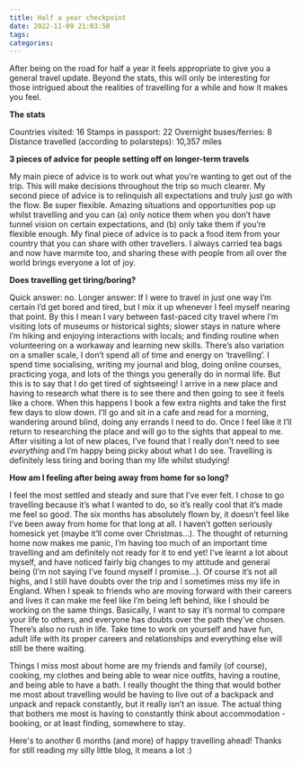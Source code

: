 ```yaml
---
title: Half a year checkpoint
date: 2022-11-09 21:03:50
tags:
categories:
---
```

After being on the road for half a year it feels appropriate to give you a general travel update. Beyond the stats, this will only be interesting for those intrigued about the realities of travelling for a while and how it makes you feel.

**The stats**

Countries visited: 16
Stamps in passport: 22
Overnight buses/ferries: 8
Distance travelled (according to polarsteps): 10,357 miles

**3 pieces of advice for people setting off on longer-term travels**

My main piece of advice is to work out what you’re wanting to get out of the trip. This will make decisions throughout the trip so much clearer. My second piece of advice is to relinquish all expectations and truly just go with the flow. Be super flexible. Amazing situations and opportunities pop up whilst travelling and you can (a) only notice them when you don’t have tunnel vision on certain expectations, and (b) only take them if you’re flexible enough. My final piece of advice is to pack a food item from your country that you can share with other travellers. I always carried tea bags and now have marmite too, and sharing these with people from all over the world brings everyone a lot of joy.

**Does travelling get tiring/boring?**

Quick answer: no. Longer answer: If I were to travel in just one way I’m certain I’d get bored and tired, but I mix it up whenever I feel myself nearing that point. By this I mean I vary between fast-paced city travel where I’m visiting lots of museums or historical sights; slower stays in nature where I’m hiking and enjoying interactions with locals; and finding routine when volunteering on a workaway and learning new skills. There’s also variation on a smaller scale, I don’t spend all of time and energy on ‘travelling’. I spend time socialising, writing my journal and blog, doing online courses, practicing yoga, and lots of the things you generally do in normal life. But this is to say that I do get tired of sightseeing! I arrive in a new place and having to research what there is to see there and then going to see it feels like a chore. When this happens I book a few extra nights and take the first few days to slow down. I’ll go and sit in a cafe and read for a morning, wandering around blind, doing any errands I need to do. Once I feel like it I’ll return to researching the place and will go to the sights that appeal to me. After visiting a lot of new places, I’ve found that I really don’t need to see *everything* and I’m happy being picky about what I do see. Travelling is definitely less tiring and boring than my life whilst studying!

**How am I feeling after being away from home for so long?**

I feel the most settled and steady and sure that I’ve ever felt. I chose to go travelling because it’s what I wanted to do, so it’s really cool that it’s made me feel so good. The six months has absolutely flown by, it doesn’t feel like I’ve been away from home for that long at all. I haven’t gotten seriously homesick yet (maybe it’ll come over Christmas…). The thought of returning home now makes me panic, I’m having too much of an important time travelling and am definitely not ready for it to end yet! I’ve learnt a lot about myself, and have noticed fairly big changes to my attitude and general being (I’m not saying I’ve found myself I promise…). Of course it’s not all highs, and I still have doubts over the trip and I sometimes miss my life in England. When I speak to friends who are moving forward with their careers and lives it can make me feel like I’m being left behind, like I should be working on the same things. Basically, I want to say it’s normal to compare your life to others, and everyone has doubts over the path they’ve chosen. There’s also no rush in life. Take time to work on yourself and have fun, adult life with its proper careers and relationships and everything else will still be there waiting.

Things I miss most about home are my friends and family (of course), cooking, my clothes and being able to wear nice outfits, having a routine, and being able to have a bath. I really thought the thing that would bother me most about travelling would be having to live out of a backpack and unpack and repack constantly, but it really isn’t an issue. The actual thing that bothers me most is having to constantly think about accommodation - booking, or at least finding, somewhere to stay.

Here's to another 6 months (and more) of happy travelling ahead! Thanks for still reading my silly little blog, it means a lot :) 